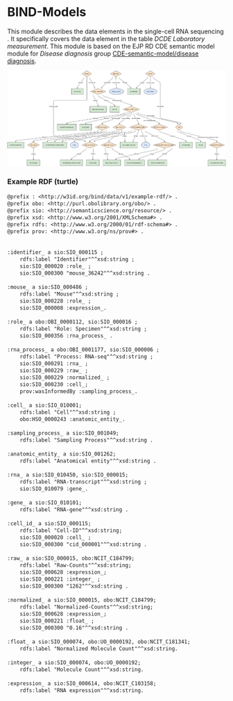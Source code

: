 # BIND-Models
This module describes the data elements in the single-cell RNA sequencing . It specifically covers the data element in the table _DCDE Laboratory measurement_. This module is based on the EJP RD CDE semantic model module for _Disease diagnosis_ group [CDE-semantic-model/disease diagnosis](https://github.com/ejp-rd-vp/CDE-semantic-model/blob/master/docs/disease_diagnosis.md).

<p align="center">
    <a href="/rna-seq-wp2/R.png" target="_blank">
        <img src="/WP2/RNAseq_model_v3.png">
    </a>
</p>

### Example RDF (turtle)
```ttl
@prefix : <http://w3id.org/bind/data/v1/example-rdf/> .
@prefix obo: <http://purl.obolibrary.org/obo/> .
@prefix sio: <http://semanticscience.org/resource/> .
@prefix xsd: <http://www.w3.org/2001/XMLSchema#> .
@prefix rdfs: <http://www.w3.org/2000/01/rdf-schema#> .
@prefix prov: <http://www.w3.org/ns/prov#> .


:identifier_ a sio:SIO_000115 ;
    rdfs:label "Identifier"^^xsd:string ;
    sio:SIO_000020 :role_ ;
    sio:SIO_000300 "mouse_36242"^^xsd:string .

:mouse_ a sio:SIO_000486 ;
    rdfs:label "Mouse"^^xsd:string ;
    sio:SIO_000228 :role_ ;
    sio:SIO_000008 :expression_.
    
:role_ a obo:OBI_0000112, sio:SIO_000016 ;
    rdfs:label "Role: Specimen"^^xsd:string ;
    sio:SIO_000356 :rna_process_ .
    
:rna_process_ a obo:OBI_0001177, sio:SIO_000006 ;
    rdfs:label "Process: RNA-seq"^^xsd:string ;
    sio:SIO_000291 :rna_ ;
    sio:SIO_000229 :raw_ ;
    sio:SIO_000229 :normalized_ ;
    sio:SIO_000230 :cell_;
    prov:wasInformedBy :sampling_process_.

:cell_ a sio:SIO_010001; 
    rdfs:label "Cell"^^xsd:string ;
    obo:HSO_0000243 :anatomic_entity_.

:sampling_process_ a sio:SIO_001049;
    rdfs:label "Sampling Process"^^xsd:string .
    
:anatomic_entity_ a sio:SIO_001262;
    rdfs:label "Anatomical entity"^^xsd:string .
    
:rna_ a sio:SIO_010450, sio:SIO_000015;
    rdfs:label "RNA-transcript"^^xsd:string ;
    sio:SIO_010079 :gene_.
    
:gene_ a sio:SIO_010101;
    rdfs:label "RNA-gene"^^xsd:string .

:cell_id_ a sio:SIO_000115;
    rdfs:label "Cell-ID"^^xsd:string;
    sio:SIO_000020 :cell_ ;
    sio:SIO_000300 "cid_000001"^^xsd:string .
    
:raw_ a sio:SIO_000015, obo:NCIT_C184799;
    rdfs:label "Raw-Counts"^^xsd:string;
    sio:SIO_000628 :expression_;
    sio:SIO_000221 :integer_ ;
    sio:SIO_000300 "1262"^^xsd:string .

:normalized_ a sio:SIO_000015, obo:NCIT_C184799;
    rdfs:label "Normalized-Counts"^^xsd:string;
    sio:SIO_000628 :expression_;
    sio:SIO_000221 :float_ ;
    sio:SIO_000300 "0.16"^^xsd:string .
    
:float_ a sio:SIO_000074, obo:UO_0000192, obo:NCIT_C181341;
    rdfs:label "Normalized Molecule Count"^^xsd:string.

:integer_ a sio:SIO_000074, obo:UO_0000192;
    rdfs:label "Molecule Count"^^xsd:string.
    
:expression_ a sio:SIO_000614, obo:NCIT_C103158; 
    rdfs:label "RNA expression"^^xsd:string.
```
